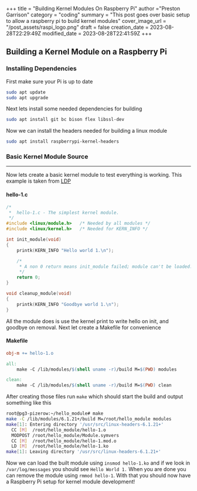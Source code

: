 +++
title = "Building Kernel Modules On Raspberry Pi"
author ="Preston Garrison"
category = "coding"
summary = "This post goes over basic setup to allow a raspberry pi to build kernel modules"
cover_image_url = "/post_assets/raspi_logo.png"
draft = false
creation_date = 2023-08-28T22:29:49Z
modified_date = 2023-08-28T22:41:59Z
+++
## Building a Kernel Module on a Raspberry Pi

### Installing Dependencies

First make sure your Pi is up to date

```bash
sudo apt update
sudo apt upgrade
```

Next lets install some needed dependencies for building

```bash
sudo apt install git bc bison flex libssl-dev
```

Now we can install the headers needed for building a linux module

```bash
sudo apt install raspberrypi-kernel-headers
```

### Basic Kernel Module Source
***
Now lets create a basic kernel module to test everything is working.
This example is taken from [LDP](https://tldp.org/LDP/lkmpg/2.6/html/lkmpg.html#AEN121)
#### hello-1.c
``` c
/*  
 *  hello-1.c - The simplest kernel module.
 */
#include <linux/module.h>	/* Needed by all modules */
#include <linux/kernel.h>	/* Needed for KERN_INFO */

int init_module(void)
{
	printk(KERN_INFO "Hello world 1.\n");

	/* 
	 * A non 0 return means init_module failed; module can't be loaded. 
	 */
	return 0;
}

void cleanup_module(void)
{
	printk(KERN_INFO "Goodbye world 1.\n");
}
```
All the module does is use the kernel print to write hello on init, and goodbye on removal.
Next let create a Makefile for convenience
#### Makefile
``` makefile 
obj-m += hello-1.o

all:
	make -C /lib/modules/$(shell uname -r)/build M=$(PWD) modules

clean:
	make -C /lib/modules/$(shell uname -r)/build M=$(PWD) clean
```
After creating those files run `make` which should start the build and output something like this
``` bash
root@pg3-pizerow:~/hello_module# make
make -C /lib/modules/6.1.21+/build M=/root/hello_module modules
make[1]: Entering directory '/usr/src/linux-headers-6.1.21+'
  CC [M]  /root/hello_module/hello-1.o
  MODPOST /root/hello_module/Module.symvers
  CC [M]  /root/hello_module/hello-1.mod.o
  LD [M]  /root/hello_module/hello-1.ko
make[1]: Leaving directory '/usr/src/linux-headers-6.1.21+'
```
Now we can load the built module using `insmod hello-1.ko` and if we look in `/var/log/messages` you should see `Hello World 1.`
When you are done you can remove the module using `rmmod hello-1`.
With that you should now have a Raspberry Pi setup for kernel module development!

            